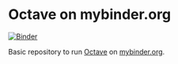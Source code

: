 # Octave on mybinder.org

[![Binder](https://mybinder.org/badge.svg)](https://mybinder.org/v2/gh/szhilin/octave/master?urlpath=lab/tree/index.ipynb)

Basic repository to run [Octave](https://www.gnu.org/software/octave/) on [mybinder.org](https://mybinder.org/).

